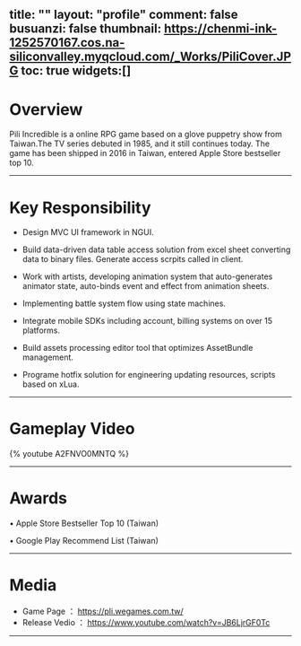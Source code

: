 ﻿title: ""
layout: "profile"
comment: false
busuanzi: false
thumbnail: https://chenmi-ink-1252570167.cos.na-siliconvalley.myqcloud.com/_Works/PiliCover.JPG
toc: true
widgets:[]
---
# Overview

Pili Incredible is a online RPG game based on a glove puppetry show from Taiwan.The TV series debuted in 1985, and it still continues today. The game has been shipped in 2016 in Taiwan, entered Apple Store bestseller top 10.


---
# Key Responsibility

- Design MVC UI framework in NGUI.

- Build data-driven data table access solution from excel sheet converting data to binary files. Generate access scrpits called in client. 
  
- Work with artists, developing animation system that auto-generates animator state, auto-binds event and effect from animation sheets.
 
-  Implementing battle system flow using state machines.

- Integrate mobile SDKs including account, billing systems on over 15 platforms.

-  Build assets processing editor tool that optimizes AssetBundle management. 
-  Programe hotfix solution for engineering updating resources, scripts based on xLua.


---
# Gameplay Video

{% youtube A2FNVO0MNTQ %}

---
# Awards

• Apple Store Bestseller Top 10 (Taiwan)

• Google Play Recommend List (Taiwan)

---
# Media

- Game Page ： https://pli.wegames.com.tw/
- Release Vedio ： https://www.youtube.com/watch?v=JB6LjrGF0Tc

---